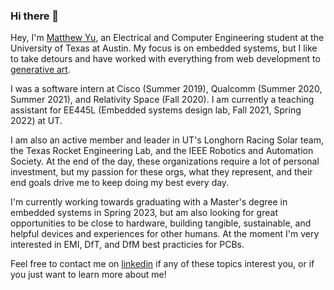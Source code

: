 ### Hi there 👋

Hey, I'm [Matthew Yu](https://dimembermatt.github.io/), an Electrical and
Computer Engineering student at the University of Texas at Austin. My focus is
on embedded systems, but I like to take detours and have worked with everything
from web development to [generative art](https://dimembermatt.github.io/Generative_Art/).

I was a software intern at Cisco (Summer 2019), Qualcomm (Summer 2020, Summer 2021), and
Relativity Space (Fall 2020). I am currently a teaching assistant for EE445L (Embedded 
systems design lab, Fall 2021, Spring 2022) at UT.

I am also an active member and leader in UT's Longhorn Racing Solar team, the Texas Rocket 
Engineering Lab, and the IEEE Robotics and Automation Society. At the end of the day, these
organizations require a lot of personal investment, but my passion for these orgs, what they 
represent, and their end goals drive me to keep doing my best every day.

I'm currently working towards graduating with a Master's degree in embedded systems in 
Spring 2023, but am also looking for great opportunities to be close to hardware, 
building tangible, sustainable, and helpful devices and experiences for other humans. 
At the moment I'm very interested in EMI, DfT, and DfM best practicies for PCBs.

Feel free to contact me on [linkedin](https://www.linkedin.com/in/dimembermatt/) 
if any of these topics interest you, or if you just want to learn more about
me!
